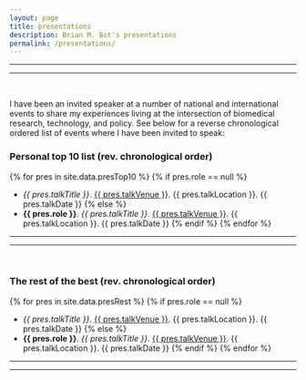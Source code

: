 ```yaml
---
layout: page
title: presentations
description: Brian M. Bot's presentations
permalink: /presentations/
---
```


***
***
<br>

I have been an invited speaker at a number of national and international events to share my experiences living at the intersection of biomedical research, technology, and policy. See below for a reverse chronological ordered list of events where I have been invited to speak:

### Personal top 10 list (rev. chronological order)

{% for pres in site.data.presTop10 %}
  {% if pres.role == null %}
- *{{ pres.talkTitle }}*. <u>{{ pres.talkVenue }}</u>. {{ pres.talkLocation }}. {{ pres.talkDate }}
  {% else %}
- **{{ pres.role }}**. *{{ pres.talkTitle }}*. <u>{{ pres.talkVenue }}</u>. {{ pres.talkLocation }}. {{ pres.talkDate }}
  {% endif %}
{% endfor %}

***
***
<br>

### The rest of the best (rev. chronological order)

{% for pres in site.data.presRest %}
  {% if pres.role == null %}
- *{{ pres.talkTitle }}*. <u>{{ pres.talkVenue }}</u>. {{ pres.talkLocation }}. {{ pres.talkDate }}
  {% else %}
- **{{ pres.role }}**. *{{ pres.talkTitle }}*. <u>{{ pres.talkVenue }}</u>. {{ pres.talkLocation }}. {{ pres.talkDate }}
  {% endif %}
{% endfor %}

***
***
